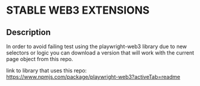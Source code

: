 # STABLE WEB3 EXTENSIONS

## Description

In order to avoid failing test using the playwright-web3 library due to new selectors or logic you can download a version that will work with the current page object from this repo.

link to library that uses this repo: https://www.npmjs.com/package/playwright-web3?activeTab=readme
